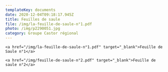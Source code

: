 ```yaml
---
templateKey: documents
date: 2020-12-04T09:18:17.945Z
title: Feuilles de saule
file: /img/la-feuille-de-saule-n°1.pdf
photo: /img/p2290051.jpg
category: Groupe Castor régional
---
```

`<a href="/img/la-feuille-de-saule-n°1.pdf" target="_blank">Feuille de Saule n°1</a>`

<!--EndFragment-->

<!--StartFragment-->

`<a href="/img/feuille-de-saule-n°2.pdf" target="_blank">Feuille de saule n°2</a>`

<!--EndFragment-->